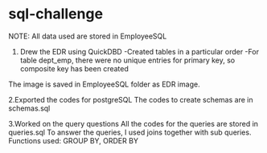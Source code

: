 # sql-challenge

NOTE: All data used are stored in EmployeeSQL

1. Drew the EDR using QuickDBD
-Created tables in a particular order
-For table dept_emp, there were no unique entries for primary key, so composite key has been created

The image is saved in EmployeeSQL folder as EDR image.

2.Exported the codes for postgreSQL
The codes to create schemas are in schemas.sql

3.Worked on the query questions
All the codes for the queries are stored in queries.sql
To answer the queries, I used joins together with sub queries.
Functions used: GROUP BY, ORDER BY

